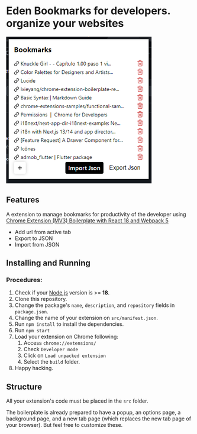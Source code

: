 # Eden Bookmarks for developers. organize your websites

![Eden bookmarks!](screenshot.png "Eden bookmarks")

## Features

A extension to manage bookmarks for productivity of the developer using [Chrome Extension (MV3) Boilerplate with React 18 and Webpack 5](https://github.com/lxieyang/chrome-extension-boilerplate-react)

- Add url from active tab
- Export to JSON
- Import from JSON

## Installing and Running

### Procedures:

1. Check if your [Node.js](https://nodejs.org/) version is >= **18**.
2. Clone this repository.
3. Change the package's `name`, `description`, and `repository` fields in `package.json`.
4. Change the name of your extension on `src/manifest.json`.
5. Run `npm install` to install the dependencies.
6. Run `npm start`
7. Load your extension on Chrome following:
   1. Access `chrome://extensions/`
   2. Check `Developer mode`
   3. Click on `Load unpacked extension`
   4. Select the `build` folder.
8. Happy hacking.

## Structure

All your extension's code must be placed in the `src` folder.

The boilerplate is already prepared to have a popup, an options page, a background page, and a new tab page (which replaces the new tab page of your browser). But feel free to customize these.

